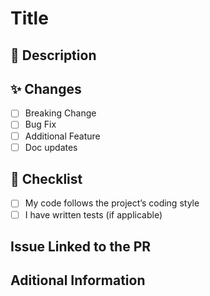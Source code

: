 # Title

## 📝 Description

## ✨ Changes
- [ ] Breaking Change
- [ ] Bug Fix
- [ ] Additional Feature
- [ ] Doc updates

## 📌 Checklist
- [ ] My code follows the project’s coding style
- [ ] I have written tests (if applicable)

## Issue Linked to the PR

## Aditional Information